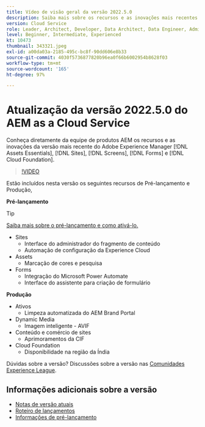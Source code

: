 ```yaml
---
title: Vídeo de visão geral da versão 2022.5.0
description: Saiba mais sobre os recursos e as inovações mais recentes da versão 2022-5-0 para o Adobe Experience Manager  [!DNL Assets Essentials], [!DNL Sites], [!DNL Screens], [!DNL Forms]  e  [!DNL Cloud Foundation].
version: Cloud Service
role: Leader, Architect, Developer, Data Architect, Data Engineer, Admin, User
level: Beginner, Intermediate, Experienced
kt: 10473
thumbnail: 343321.jpeg
exl-id: a00da03a-2185-495c-bc8f-90dd606e8b33
source-git-commit: 4030f5736877820b96ea0f66b6002954b8628f03
workflow-type: tm+mt
source-wordcount: '165'
ht-degree: 97%

---
```


# Atualização da versão 2022.5.0 do AEM as a Cloud Service

Conheça diretamente da equipe de produtos AEM os recursos e as inovações da versão mais recente do Adobe Experience Manager [!DNL Assets Essentials], [!DNL Sites], [!DNL Screens], [!DNL Forms] e [!DNL Cloud Foundation].

>[!VIDEO](https://video.tv.adobe.com/v/343321/?quality=12&learn=on)

Estão incluídos nesta versão os seguintes recursos de Pré-lançamento e Produção,

**Pré-lançamento**

>[!TIP]
>
>[Saiba mais sobre o pré-lançamento e como ativá-lo.](https://experienceleague.adobe.com/docs/experience-manager-cloud-service/content/release-notes/prerelease.html?lang=pt-BR)

* Sites
   * Interface do administrador do fragmento de conteúdo
   * Automação de configuração da Experience Cloud
* Assets
   * Marcação de cores e pesquisa
* Forms
   * Integração do Microsoft Power Automate
   * Interface do assistente para criação de formulário

**Produção**

* Ativos
   * Limpeza automatizada do AEM Brand Portal
* Dynamic Media
   * Imagem inteligente - AVIF
* Conteúdo e comércio de sites
   * Aprimoramentos da CIF
* Cloud Foundation
   * Disponibilidade na região da Índia

Dúvidas sobre a versão?  Discussões sobre a versão nas [Comunidades Experience League](https://adobe.ly/3NDPR8Y).

## Informações adicionais sobre a versão

* [Notas de versão atuais](https://experienceleague.adobe.com/docs/experience-manager-cloud-service/content/release-notes/home.html?lang=pt-BR)
* [Roteiro de lançamentos](https://experienceleague.adobe.com/docs/experience-manager-release-information/aem-release-updates/update-releases-roadmap.html?lang=pt-BR)
* [Informações de pré-lançamento](https://experienceleague.adobe.com/docs/experience-manager-cloud-service/content/release-notes/prerelease.html)
